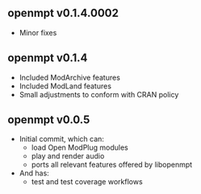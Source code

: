 openmpt v0.1.4.0002
-------------

  * Minor fixes

openmpt v0.1.4
-------------

  * Included ModArchive features
  * Included ModLand features
  * Small adjustments to conform with CRAN policy

openmpt v0.0.5
-------------

  * Initial commit, which can:
    * load Open ModPlug modules
    * play and render audio
    * ports all relevant features offered by libopenmpt
  * And has:
    * test and test coverage workflows